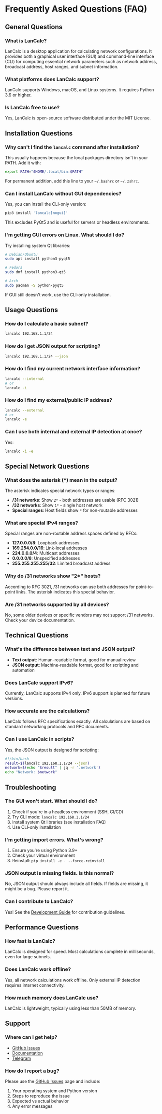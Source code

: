 # Frequently Asked Questions (FAQ)

## General Questions

### What is LanCalc?

LanCalc is a desktop application for calculating network configurations. It provides both a graphical user interface (GUI) and command-line interface (CLI) for computing essential network parameters such as network address, broadcast address, host ranges, and subnet information.

### What platforms does LanCalc support?

LanCalc supports Windows, macOS, and Linux systems. It requires Python 3.9 or higher.

### Is LanCalc free to use?

Yes, LanCalc is open-source software distributed under the MIT License.

## Installation Questions

### Why can't I find the `lancalc` command after installation?

This usually happens because the local packages directory isn't in your PATH. Add it with:

```bash
export PATH="$HOME/.local/bin:$PATH"
```

For permanent addition, add this line to your `~/.bashrc` or `~/.zshrc`.

### Can I install LanCalc without GUI dependencies?

Yes, you can install the CLI-only version:

```bash
pip3 install 'lancalc[nogui]'
```

This excludes PyQt5 and is useful for servers or headless environments.

### I'm getting GUI errors on Linux. What should I do?

Try installing system Qt libraries:

```bash
# Debian/Ubuntu
sudo apt install python3-pyqt5

# Fedora
sudo dnf install python3-qt5

# Arch
sudo pacman -S python-pyqt5
```

If GUI still doesn't work, use the CLI-only installation.

## Usage Questions

### How do I calculate a basic subnet?

```bash
lancalc 192.168.1.1/24
```

### How do I get JSON output for scripting?

```bash
lancalc 192.168.1.1/24 --json
```

### How do I find my current network interface information?

```bash
lancalc --internal
# or
lancalc -i
```

### How do I find my external/public IP address?

```bash
lancalc --external
# or
lancalc -e
```

### Can I use both internal and external IP detection at once?

Yes:

```bash
lancalc -i -e
```

## Special Network Questions

### What does the asterisk (*) mean in the output?

The asterisk indicates special network types or ranges:

- **/31 networks**: Show `2*` - both addresses are usable (RFC 3021)
- **/32 networks**: Show `1*` - single host network
- **Special ranges**: Host fields show `*` for non-routable addresses

### What are special IPv4 ranges?

Special ranges are non-routable address spaces defined by RFCs:

- **127.0.0.0/8**: Loopback addresses
- **169.254.0.0/16**: Link-local addresses
- **224.0.0.0/4**: Multicast addresses
- **0.0.0.0/8**: Unspecified addresses
- **255.255.255.255/32**: Limited broadcast address

### Why do /31 networks show "2*" hosts?

According to RFC 3021, /31 networks can use both addresses for point-to-point links. The asterisk indicates this special behavior.

### Are /31 networks supported by all devices?

No, some older devices or specific vendors may not support /31 networks. Check your device documentation.

## Technical Questions

### What's the difference between text and JSON output?

- **Text output**: Human-readable format, good for manual review
- **JSON output**: Machine-readable format, good for scripting and automation

### Does LanCalc support IPv6?

Currently, LanCalc supports IPv4 only. IPv6 support is planned for future versions.

### How accurate are the calculations?

LanCalc follows RFC specifications exactly. All calculations are based on standard networking protocols and RFC documents.

### Can I use LanCalc in scripts?

Yes, the JSON output is designed for scripting:

```bash
#!/bin/bash
result=$(lancalc 192.168.1.1/24 --json)
network=$(echo "$result" | jq -r '.network')
echo "Network: $network"
```

## Troubleshooting

### The GUI won't start. What should I do?

1. Check if you're in a headless environment (SSH, CI/CD)
2. Try CLI mode: `lancalc 192.168.1.1/24`
3. Install system Qt libraries (see installation FAQ)
4. Use CLI-only installation

### I'm getting import errors. What's wrong?

1. Ensure you're using Python 3.9+
2. Check your virtual environment
3. Reinstall: `pip install -e . --force-reinstall`

### JSON output is missing fields. Is this normal?

No, JSON output should always include all fields. If fields are missing, it might be a bug. Please report it.

### Can I contribute to LanCalc?

Yes! See the [Development Guide](DEVELOPMENT.md) for contribution guidelines.

## Performance Questions

### How fast is LanCalc?

LanCalc is designed for speed. Most calculations complete in milliseconds, even for large subnets.

### Does LanCalc work offline?

Yes, all network calculations work offline. Only external IP detection requires internet connectivity.

### How much memory does LanCalc use?

LanCalc is lightweight, typically using less than 50MB of memory.

## Support

### Where can I get help?

- [GitHub Issues](https://github.com/lancalc/lancalc/issues)
- [Documentation](https://github.com/lancalc/lancalc#readme)
- [Telegram](https://t.me/wachawo)

### How do I report a bug?

Please use the [GitHub Issues](https://github.com/lancalc/lancalc/issues) page and include:

1. Your operating system and Python version
2. Steps to reproduce the issue
3. Expected vs actual behavior
4. Any error messages
